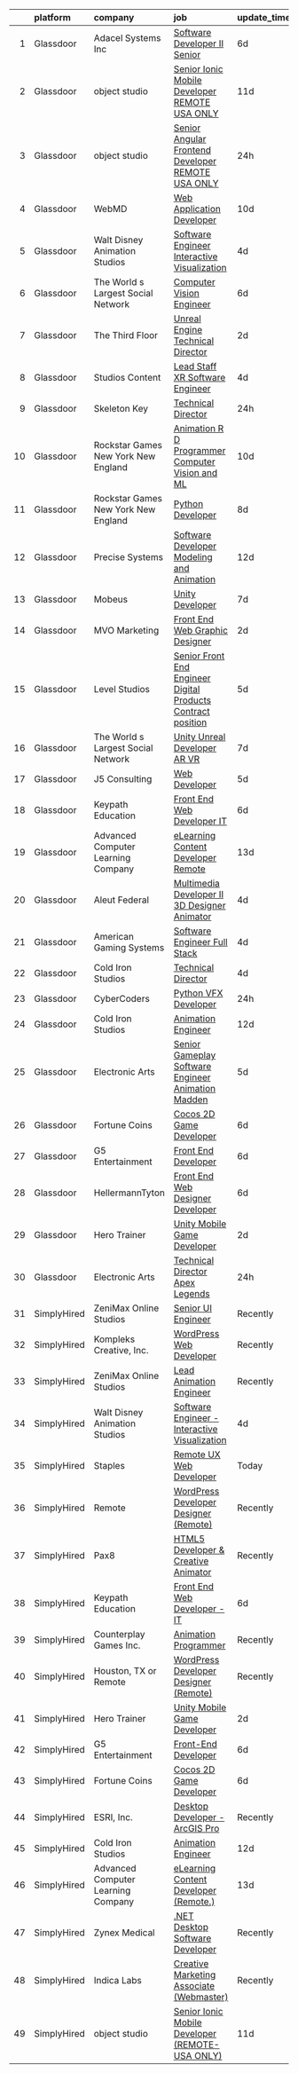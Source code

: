 

|    | platform    | company                               | job                                                                                                                                                                                                                                                                                                                                                                                                                                                                                                                                                                                                                                                                                                                                                                                                                                                                                                                                                                                                                                                                                                                                                                                                                                                                                                                                                                         | update_time   | location             |
|---:|:------------|:--------------------------------------|:----------------------------------------------------------------------------------------------------------------------------------------------------------------------------------------------------------------------------------------------------------------------------------------------------------------------------------------------------------------------------------------------------------------------------------------------------------------------------------------------------------------------------------------------------------------------------------------------------------------------------------------------------------------------------------------------------------------------------------------------------------------------------------------------------------------------------------------------------------------------------------------------------------------------------------------------------------------------------------------------------------------------------------------------------------------------------------------------------------------------------------------------------------------------------------------------------------------------------------------------------------------------------------------------------------------------------------------------------------------------------|:--------------|:---------------------|
|  1 | Glassdoor   | Adacel Systems Inc                    | [Software Developer II  Senior ](https://www.glassdoor.com/partner/jobListing.htm?pos=130&ao=1136043&s=58&guid=0000018239480605bc1d63a60a725dd4&src=GD_JOB_AD&t=SR&vt=w&ea=1&cs=1_94edd085&cb=1658818398021&jobListingId=1008015537570&jrtk=3-0-1g8skg1hggrj2801-1g8skg1i028d1000-2c5246f349190084-)                                                                                                                                                                                                                                                                                                                                                                                                                                                                                                                                                                                                                                                                                                                                                                                                                                                                                                                                                                                                                                                                        | 6d            | Orlando, FL          |
|  2 | Glassdoor   | object studio                         | [Senior Ionic Mobile Developer  REMOTE  USA ONLY ](https://www.glassdoor.com/partner/jobListing.htm?pos=116&ao=1136043&s=58&guid=0000018239480605bc1d63a60a725dd4&src=GD_JOB_AD&t=SR&vt=w&ea=1&cs=1_9f99daf2&cb=1658818398018&jobListingId=1008005650927&jrtk=3-0-1g8skg1hggrj2801-1g8skg1i028d1000-8984049d416d7946-)                                                                                                                                                                                                                                                                                                                                                                                                                                                                                                                                                                                                                                                                                                                                                                                                                                                                                                                                                                                                                                                      | 11d           | Remote               |
|  3 | Glassdoor   | object studio                         | [Senior Angular Frontend Developer  REMOTE  USA ONLY ](https://www.glassdoor.com/partner/jobListing.htm?pos=104&ao=1110586&s=58&guid=0000018239480605bc1d63a60a725dd4&src=GD_JOB_AD&t=SR&vt=w&ea=1&cs=1_d4de1a8e&cb=1658818398016&jobListingId=1008028509326&cpc=59DEFF8D475298C3&jrtk=3-0-1g8skg1hggrj2801-1g8skg1i028d1000-cd69135f40ec6e13--6NYlbfkN0Dx3r3E47sSe5bB3PIy1uzBZvlB7xy2NhfhZMlxQTsxrEt812ZvUaCFsAd3Dq-_rejSnbexK82LVZMY9Ggp94Eon4ywQxtX_8OqNKM64i9OsWG5FM1rKyFA4ttAtZhgGASr7VIwPk6TobjQyRVsN7BNKhXqK2GzfSAywnziLYlvvikum0tevn03d1sHkmB4iqaNkwAq0axkLKSqK1JwHl0sU_4lQo57TtxrXxvWQ4ocHy3Y6lkszG3tvXmBUHrMbngoJOq99AggXE12rPUAeLU9EvmAdr5yGeSX9N55iqctqKR4LTwVZoloAAS6PFuQ05ZHh2DTdnLjAw6QP_yNQynBmdBzptk1sGwqYw5mlgRyxPlNYSqy9PJCNd_a96vIJ9yJZ5eQaBZx4dgKctvBuEG8dgA6zcI2475_gq08MRtvtsVw49Vud5q2nPES1Q25nV8Jj8U1ZSVhqCqD6XQboVt1XRANUn_jykeMB21iWKCUAj2UrntbCaBx2AK3uxGivO0%3D)                                                                                                                                                                                                                                                                                                                                                                                                                                                                               | 24h           | Remote               |
|  4 | Glassdoor   | WebMD                                 | [Web Application Developer](https://www.glassdoor.com/partner/jobListing.htm?pos=117&ao=1136043&s=58&guid=0000018239480605bc1d63a60a725dd4&src=GD_JOB_AD&t=SR&vt=w&cs=1_127cb5df&cb=1658818398018&jobListingId=1008008367061&jrtk=3-0-1g8skg1hggrj2801-1g8skg1i028d1000-e28f196c8044f50b-)                                                                                                                                                                                                                                                                                                                                                                                                                                                                                                                                                                                                                                                                                                                                                                                                                                                                                                                                                                                                                                                                                  | 10d           | Atlanta, GA          |
|  5 | Glassdoor   | Walt Disney Animation Studios         | [Software Engineer   Interactive Visualization](https://www.glassdoor.com/partner/jobListing.htm?pos=103&ao=1110586&s=58&guid=0000018239480605bc1d63a60a725dd4&src=GD_JOB_AD&t=SR&vt=w&cs=1_213cc9ed&cb=1658818398015&jobListingId=1008020677665&cpc=7E69D0A57279CD4B&jrtk=3-0-1g8skg1hggrj2801-1g8skg1i028d1000-42a0d5a382f26cee--6NYlbfkN0DAFTyt7pbDCC2JPO79CSdi1dIb81yjczP5qsKcZIxgiYm3-7g-689UM0rgypL64cpNDepkh3HaOo81WMlARLLxajXu5kmw5CVT9Kx4CWAUP1282JamdjJiyKuoLIDZzJ9lqsO9RZnYWVxUqQAyNSPrSR1HSuWbsxerZX5orJ0YsgzoC9ScrUpkjJMtz-VKBMz4QwIDIZKJaUAL8pPemnxevNbj0TAbH7yyn6Fk1VosHw4o4br4MSKMokShAOd5NmNFpWJW1QIlaxzrRLO0pDBmm0jOm16x9YHJoi-ft2aUzaGKVQRWIL_m5o3siKq36BlwZlfaxpcM4uzhhdFUd4Pqe5SZn6LCn8z9pDgWq84_F8sxno68X8ZyY1q5k521fcSwE5GtjX5NhSipP3MK1vbPzzrh-BWoV4hfT-6NyRhIuD0TPSsp5WNoH3z-455pkP8%3D)                                                                                                                                                                                                                                                                                                                                                                                                                                                                                                                                                           | 4d            | Burbank, CA          |
|  6 | Glassdoor   | The World s Largest Social Network    | [Computer Vision Engineer](https://www.glassdoor.com/partner/jobListing.htm?pos=106&ao=1110586&s=58&guid=0000018239480605bc1d63a60a725dd4&src=GD_JOB_AD&t=SR&vt=w&ea=1&cs=1_bd31c045&cb=1658818398016&jobListingId=1008016092333&cpc=59DEFF8D475298C3&jrtk=3-0-1g8skg1hggrj2801-1g8skg1i028d1000-c21374c0df2462de--6NYlbfkN0DSgjPPcnEdvoK3uuxfISLALE6pB1FR7YSHOr_tSg5_QGIhoz_2VqUepdcKLBLI_zSI5rPHLCmBGW7I1SK_7udTTJ3BXAPBxGEILkgmIHY-EsfBgN6v5C_THtSc2Nx7LlTPzmSznimamg2CYkT-E55Rwvn-jHTb3lK1wU_oRUkMEwwdf5MRqFvlZUCsjLezduOtO0cmkpYfUywlZdwdFSF5cR4tfcpBjcJZo5oN-Qih3c2YeiIhcUV32xz6-oAUBjaYmex_Rb42SGJIPn1nQ2mYnCN89zUjXaiSPBlXVszFEmus_x-bpUJQuIxaMSpmNMFi3IeQIwwKPFKKbQN4GNTsIjfr2NJD2F-vEtJur89uSW1sFHMuHcthpZHT1_b6ggI0gVO_vThedpBeWS01lzDDhLBumA_ZBoBqHa9ZCRxklTP2TUPDFLhflIPmbvYIZ_TaGhH5FSahHa_FQfMdOOWdcQQM0SQdAJCwtVQe8knxjVpRUvIkt_dpLmLnG1yrMdKSx6-_F5mF3nBvHbYC6oWXQ3ADYH3o_9wmAGjzJSSItESUk8suq3qFgzvG4oUkZmh48EjA6IHwt6gHBretnqIk)                                                                                                                                                                                                                                                                                                                                                                                                                         | 6d            | Denver, CO           |
|  7 | Glassdoor   | The Third Floor                       | [Unreal Engine Technical Director](https://www.glassdoor.com/partner/jobListing.htm?pos=126&ao=1136043&s=58&guid=0000018239480605bc1d63a60a725dd4&src=GD_JOB_AD&t=SR&vt=w&cs=1_20d58a6e&cb=1658818398020&jobListingId=1008024890641&jrtk=3-0-1g8skg1hggrj2801-1g8skg1i028d1000-bfdfc7a0e7249863-)                                                                                                                                                                                                                                                                                                                                                                                                                                                                                                                                                                                                                                                                                                                                                                                                                                                                                                                                                                                                                                                                           | 2d            | Los Angeles, CA      |
|  8 | Glassdoor   | Studios Content                       | [Lead  Staff  XR Software Engineer](https://www.glassdoor.com/partner/jobListing.htm?pos=105&ao=1110586&s=58&guid=0000018239480605bc1d63a60a725dd4&src=GD_JOB_AD&t=SR&vt=w&cs=1_d039f5ca&cb=1658818398016&jobListingId=1008020675863&cpc=036CEF58F9688075&jrtk=3-0-1g8skg1hggrj2801-1g8skg1i028d1000-a02d03ca6b972eeb--6NYlbfkN0DAFTyt7pbDCC2JPO79CSdi1dIb81yjczP5qsKcZIxgiYm3-7g-689UM0rgypL64cpNDepkh3HaOlquiznncK0jDhtZzDMGJ0DVmq6xchC8MKpsDTl4-NPe-XVzN8aSxIOK4n9EysEMYtB1lSR1phauX5zsP9EDQYqDS4tc0RyaVQ4u8ANjL8wTcfB3mw9l1m16oWMD2J1fri-zPkyUnmzstyX_LYTQLmiF_WaVw3ke5zwKL7LNgJr_m0LXTqCXfXHJ8yt2x0o0wyHXT7YZJpfwXumA42rSqPcgE2TTUAm8eoBCRNS_q4m3osldCeqr5vQkQbjLfee1LN8hRppUFitjpt2rC3YMKjInRpYPNHxuOnBxZVC8AHIEAi1P9IsZakKssHrY01IehCjOlUfswN9odIs-c-aoHfQd7iHNbftqsEJKmbLWmuVXGxSVCLsi8ms%3D)                                                                                                                                                                                                                                                                                                                                                                                                                                                                                                                                                                       | 4d            | Glendale, CA         |
|  9 | Glassdoor   | Skeleton Key                          | [Technical Director](https://www.glassdoor.com/partner/jobListing.htm?pos=121&ao=1136043&s=58&guid=0000018239480605bc1d63a60a725dd4&src=GD_JOB_AD&t=SR&vt=w&ea=1&cs=1_5c342a1e&cb=1658818398020&jobListingId=1008028986208&jrtk=3-0-1g8skg1hggrj2801-1g8skg1i028d1000-6794bc6288176968-)                                                                                                                                                                                                                                                                                                                                                                                                                                                                                                                                                                                                                                                                                                                                                                                                                                                                                                                                                                                                                                                                                    | 24h           | Austin, TX           |
| 10 | Glassdoor   | Rockstar Games New York   New England | [Animation R D Programmer  Computer Vision and ML](https://www.glassdoor.com/partner/jobListing.htm?pos=124&ao=1136043&s=58&guid=0000018239480605bc1d63a60a725dd4&src=GD_JOB_AD&t=SR&vt=w&cs=1_ed0c5898&cb=1658818398020&jobListingId=1008008924422&jrtk=3-0-1g8skg1hggrj2801-1g8skg1i028d1000-3642d98c74d7049e-)                                                                                                                                                                                                                                                                                                                                                                                                                                                                                                                                                                                                                                                                                                                                                                                                                                                                                                                                                                                                                                                           | 10d           | Manhattan            |
| 11 | Glassdoor   | Rockstar Games New York   New England | [Python Developer](https://www.glassdoor.com/partner/jobListing.htm?pos=123&ao=1136043&s=58&guid=0000018239480605bc1d63a60a725dd4&src=GD_JOB_AD&t=SR&vt=w&cs=1_0c9b341f&cb=1658818398020&jobListingId=1008010884186&jrtk=3-0-1g8skg1hggrj2801-1g8skg1i028d1000-5ad0822d2f5243ae-)                                                                                                                                                                                                                                                                                                                                                                                                                                                                                                                                                                                                                                                                                                                                                                                                                                                                                                                                                                                                                                                                                           | 8d            | Manhattan            |
| 12 | Glassdoor   | Precise Systems                       | [Software Developer  Modeling and Animation ](https://www.glassdoor.com/partner/jobListing.htm?pos=118&ao=1136043&s=58&guid=0000018239480605bc1d63a60a725dd4&src=GD_JOB_AD&t=SR&vt=w&ea=1&cs=1_bf994772&cb=1658818398018&jobListingId=1008004152660&jrtk=3-0-1g8skg1hggrj2801-1g8skg1i028d1000-fe782767aaad92cb-)                                                                                                                                                                                                                                                                                                                                                                                                                                                                                                                                                                                                                                                                                                                                                                                                                                                                                                                                                                                                                                                           | 12d           | San Diego, CA        |
| 13 | Glassdoor   | Mobeus                                | [Unity Developer](https://www.glassdoor.com/partner/jobListing.htm?pos=111&ao=1136043&s=58&guid=0000018239480605bc1d63a60a725dd4&src=GD_JOB_AD&t=SR&vt=w&ea=1&cs=1_bd35aad1&cb=1658818398017&jobListingId=1008012455848&jrtk=3-0-1g8skg1hggrj2801-1g8skg1i028d1000-8725804754ef9c43-)                                                                                                                                                                                                                                                                                                                                                                                                                                                                                                                                                                                                                                                                                                                                                                                                                                                                                                                                                                                                                                                                                       | 7d            | United, WV           |
| 14 | Glassdoor   | MVO Marketing                         | [Front End Web   Graphic Designer](https://www.glassdoor.com/partner/jobListing.htm?pos=101&ao=1110586&s=58&guid=0000018239480605bc1d63a60a725dd4&src=GD_JOB_AD&t=SR&vt=w&ea=1&cs=1_0467eb97&cb=1658818398016&jobListingId=1008024519056&cpc=7F925F5888094D6A&jrtk=3-0-1g8skg1hggrj2801-1g8skg1i028d1000-3b25daaea7107c67--6NYlbfkN0D788tVLZnHYB2JKTLmCXo4PydfvtZKcdbYx6lxKaz3Imdx95jlIVm00i35LBHAa-O4IzZZWOa0zLoaT7fNYN8AHYMUM6AAltPVchZhbRZic0KWdCPAKFFyP_-LGP_Ixo0BdG9O34TFUueAp7uKr6vBL2hBJYT88lFTd2urEJmiT2xL0FXt1NBoJKsQVlamHiLWf5wVxJ5QtQ1KnRXQmFVu9dF3sxaSak-eFCsIOEebGdxYSMvbHPjqlGBKYGTSAmGamzm_61KgVLpVcW9PoDyYEZdBciUyTuuUulepCNmVMLu-mWLMybR6I27Uuku_6WTmvQQ9vMN1r4xMMGOvsDak0CpX3pxVzpInV0Hlhe6Pf-oMwIJD7PIvk-FLuzlD0DEW-ECQeeiXeQD1u6_NDCcZ6XDcD11-3M_hDGw1sbU14R4_pnL_4mq-GlG0vTaOg7eJ16dY199N4TUMJ2uHuWl0BLtRrudAYeExZWq0AF8G0n1QhaAI-fRQmWxpqXfBDS8WTkXpG1Q4OxHXRntLpNiq)                                                                                                                                                                                                                                                                                                                                                                                                                                                                                 | 2d            | Roswell, GA          |
| 15 | Glassdoor   | Level Studios                         | [Senior Front End Engineer  Digital Products  Contract position ](https://www.glassdoor.com/partner/jobListing.htm?pos=129&ao=1136043&s=58&guid=0000018239480605bc1d63a60a725dd4&src=GD_JOB_AD&t=SR&vt=w&cs=1_05722381&cb=1658818398020&jobListingId=1008018894140&jrtk=3-0-1g8skg1hggrj2801-1g8skg1i028d1000-cb2bb438325d3acc-)                                                                                                                                                                                                                                                                                                                                                                                                                                                                                                                                                                                                                                                                                                                                                                                                                                                                                                                                                                                                                                            | 5d            | Atlanta, GA          |
| 16 | Glassdoor   | The World s Largest Social Network    | [Unity Unreal Developer  AR VR ](https://www.glassdoor.com/partner/jobListing.htm?pos=107&ao=1110586&s=58&guid=0000018239480605bc1d63a60a725dd4&src=GD_JOB_AD&t=SR&vt=w&ea=1&cs=1_26278c55&cb=1658818398016&jobListingId=1008012651983&cpc=6FC5BA77C9A4CD78&jrtk=3-0-1g8skg1hggrj2801-1g8skg1i028d1000-6a9687f16436b173--6NYlbfkN0DSgjPPcnEdvoK3uuxfISLALE6pB1FR7YSHOr_tSg5_QGIhoz_2VqUepdcKLBLI_zRvkDZhvtF_k8miCmwKmbQ_d86ghCkWK5Iyn9zY4XJYRa_cJlbg1rLK4zZUQXMOjDscXw6-RhjxJQyns7_2qNLXsUWksOCT123nD7wpF_Hivl8vz11EM2MF-r03BPMWAYBpxYNab7mzNsZ8LjzH3Awiykn3zWSorDz7_JFuAe4B64tPII_cBVPoz_YiUKS_P3b6a79pkrBMtLmA1bEjVMCORG265zkXWkaZsTbOhXr0KpSqbXJXikp-7Z88s5Jq1PLrnYPFthEEelZZnkTyd_zRPHgeaFG7RQvWema7nJ7HeGtetSied9nrcyeT--uRBCOefbYQ59x5PKw2QunKQuSgp6M0R8vc3PhpmuOP7dyo1Qqee2jPC9oL-5Q9FZLB-IISO85YcJ-ljO2c5rm_C_QyGYH8BqjMco2A-aVBQ5TURq0raVaqBg3qle1S0JLvPhrBjTsTPUi3XoAUhOhWhlkUfxfeH0GgqChsOswS2bGYYv7akDpyB27RImqhUD7lkuV_vJwTzh8_5kkCjW7tRHjf)                                                                                                                                                                                                                                                                                                                                                                                                                   | 7d            | Sausalito, CA        |
| 17 | Glassdoor   | J5 Consulting                         | [Web Developer](https://www.glassdoor.com/partner/jobListing.htm?pos=122&ao=1136043&s=58&guid=0000018239480605bc1d63a60a725dd4&src=GD_JOB_AD&t=SR&vt=w&ea=1&cs=1_8e7c7fbe&cb=1658818398020&jobListingId=1008018242416&jrtk=3-0-1g8skg1hggrj2801-1g8skg1i028d1000-8d633f17a317ae0f-)                                                                                                                                                                                                                                                                                                                                                                                                                                                                                                                                                                                                                                                                                                                                                                                                                                                                                                                                                                                                                                                                                         | 5d            | Chantilly, VA        |
| 18 | Glassdoor   | Keypath Education                     | [Front End Web Developer   IT](https://www.glassdoor.com/partner/jobListing.htm?pos=102&ao=1110586&s=58&guid=0000018239480605bc1d63a60a725dd4&src=GD_JOB_AD&t=SR&vt=w&ea=1&cs=1_3ca2bb9b&cb=1658818398016&jobListingId=1008016122648&cpc=ACAF1607C5C1E404&jrtk=3-0-1g8skg1hggrj2801-1g8skg1i028d1000-78f317af56e3f18c--6NYlbfkN0B5yzmwsWuqFEnZ4KZ0oZggF_kecX9RXCcNgmDdqnpqNuS9SQwkvMm25LJOlwnoQeRGVNLuM68xe_XBupscoGWwLuAmAECc7b1ebtEBdhfC5DUw0FIOA52Rp9Xn4PKH-c0divItmOUKO7DkM3INqiqcAzduqg14ZHADXTMottiuw7WUxXzUup9t1JXlxov6LZT-iaBarAIJMVIUdCbDE7ZattzIFRIY40_WQmo-Ptly_5Vd93jRvKQ7DFQ6ON3piMa814Gw-eEPjJSbPnGBELUXeUEDuwWBcwZ0-0WsI70EScShmahJRgScjzQVnMIykIISVPDQDQcF7YpkDjiH0M6SH5g00FNiQ5HF59ouJfUrZlH0KzNL2G2AeQJ9Yl75zruTd8iVSQ-Us2ljA0oFXcv7M5TzmqoLPoEyfwB6U9tcdoX-36DMiS4YsSsGpmttGwufOicynInKAc8xwOqIgZf4o73vzA9VEw9ryBw0xgOooglYuCuC8tzfhvdEhzvgboxCPXmifT1OSTAjVlnDPsd2hTGJ23SEeM99LveqNbm4gVMBE_J53Lrktnfypm2nZf55XzM8HvrIee1csOCIj07TnA4dcV7bRE5NrBArMFeNqEMlBQC6WFSI)                                                                                                                                                                                                                                                                                                                                                                                     | 6d            | Schaumburg, IL       |
| 19 | Glassdoor   | Advanced Computer Learning Company    | [eLearning Content Developer  Remote  ](https://www.glassdoor.com/partner/jobListing.htm?pos=115&ao=1136043&s=58&guid=0000018239480605bc1d63a60a725dd4&src=GD_JOB_AD&t=SR&vt=w&ea=1&cs=1_b0b14ca4&cb=1658818398018&jobListingId=1008000784696&jrtk=3-0-1g8skg1hggrj2801-1g8skg1i028d1000-e77e1058c18c2e89-)                                                                                                                                                                                                                                                                                                                                                                                                                                                                                                                                                                                                                                                                                                                                                                                                                                                                                                                                                                                                                                                                 | 13d           | Remote               |
| 20 | Glassdoor   | Aleut Federal                         | [Multimedia Developer II   3D Designer Animator](https://www.glassdoor.com/partner/jobListing.htm?pos=127&ao=1136043&s=58&guid=0000018239480605bc1d63a60a725dd4&src=GD_JOB_AD&t=SR&vt=w&cs=1_669a7308&cb=1658818398020&jobListingId=1008021020998&jrtk=3-0-1g8skg1hggrj2801-1g8skg1i028d1000-3aa78bb73d048592-)                                                                                                                                                                                                                                                                                                                                                                                                                                                                                                                                                                                                                                                                                                                                                                                                                                                                                                                                                                                                                                                             | 4d            | Colorado Springs, CO |
| 21 | Glassdoor   | American Gaming Systems               | [Software Engineer  Full Stack](https://www.glassdoor.com/partner/jobListing.htm?pos=128&ao=1136043&s=58&guid=0000018239480605bc1d63a60a725dd4&src=GD_JOB_AD&t=SR&vt=w&ea=1&cs=1_a15d3f6c&cb=1658818398020&jobListingId=1008020315834&jrtk=3-0-1g8skg1hggrj2801-1g8skg1i028d1000-ad23a8b086062761-)                                                                                                                                                                                                                                                                                                                                                                                                                                                                                                                                                                                                                                                                                                                                                                                                                                                                                                                                                                                                                                                                         | 4d            | Atlanta, GA          |
| 22 | Glassdoor   | Cold Iron Studios                     | [Technical Director](https://www.glassdoor.com/partner/jobListing.htm?pos=125&ao=1136043&s=58&guid=0000018239480605bc1d63a60a725dd4&src=GD_JOB_AD&t=SR&vt=w&ea=1&cs=1_ee1692db&cb=1658818398020&jobListingId=1008020385355&jrtk=3-0-1g8skg1hggrj2801-1g8skg1i028d1000-35e912e144a86a0f-)                                                                                                                                                                                                                                                                                                                                                                                                                                                                                                                                                                                                                                                                                                                                                                                                                                                                                                                                                                                                                                                                                    | 4d            | Remote               |
| 23 | Glassdoor   | CyberCoders                           | [Python VFX Developer](https://www.glassdoor.com/partner/jobListing.htm?pos=108&ao=1110586&s=58&guid=0000018239480605bc1d63a60a725dd4&src=GD_JOB_AD&t=SR&vt=w&ea=1&cs=1_38540b2b&cb=1658818398016&jobListingId=1008028546383&cpc=AC285F3A3ECA6BB0&jrtk=3-0-1g8skg1hggrj2801-1g8skg1i028d1000-53680b82fcd18606--6NYlbfkN0CpFJQzrgRR8WqXWK1qKKEqALWJw739KlKqr2H-MSI4eoBlI4EFrmor2FYZMP3muM1_EXMsZV3kh7pM3awCHfVvK6IxO_E4lgOr2VSJsU229OZh9RNODgy4wyoLk_rRfgIQCIszgVLah18XIu6bdc12ebYjvwTbvS9huGbjp4j2enqtZoIe785S_DDYqg9WDFQLe4qaaHJ4DMMv8WnycJeFiMqTU60KOvABPrwSMsYCjojs4l1hBjjU3ez1HwyekTlgye4l26wA-EGE0QoRJIxSv6TMKk97e4-n4C614Zr5fKJ6e1jVHF927hMnBzEKn7WyeappALS_wg9eZZFwuxAsjpvXcmR0uCqM2wheXaFeK4o_mUgFQTdm38dPEPfr2OeoK8luHSEbvwf6o3ySoNvAi6wwKGcj5CBKrN0dBv3-MTH9l67KcNuq-HMM3GIQJMmq5kDkjXg9CGLXgDEYwli2zWYauBq3HyNCYrWpFxj27LrrD2TAJ76fnIlAShxYQih3dNHWGyKMFOgaceVcVVLfBIZiMANtSxbnEtnqzGMjAh_idEOvWcCVeYyfg13nbiONb2Bp9e2cXHR5IEoa0xh3OZjMePPgM4-6jlL1Pt7thusnduMyD0d9PrijgPpSW_yW7cpdH2vSXslwMABy-GfeCZMgZZA0M89RSxlq-Byrs3WbfNHe6USmTCLR_ubh6UVsnCLDBJ3Kb-zxVx4BbbgfMbXSSFUkZtnrSaqqtaW0rMu5jnVan7WMpVG6RKvIt3pZZrufP_NIC7Ot5aPwmlps06VjLD3SIQaQlvV-wmGhsF0WygGYcfFRaMC8izwZzYvHjX8c000TXaJIIfJGMgCC5UHWz4emHg1oBLxfT7UMPUv_QNdV65PO_l1lj6qPD0Hw5oHiAGLEfr52IqNsQJ1er2uxkm9Gk-R9bZoLZRw9u6Nv81X33lKNyPGYFrhfwpw-KDwGV_znBRcsKk9CIhgIw_0W78LtnOu5sngm1c537Q%3D%3D) | 24h           | Burbank, CA          |
| 24 | Glassdoor   | Cold Iron Studios                     | [Animation Engineer](https://www.glassdoor.com/partner/jobListing.htm?pos=114&ao=1136043&s=58&guid=0000018239480605bc1d63a60a725dd4&src=GD_JOB_AD&t=SR&vt=w&ea=1&cs=1_0ab3a182&cb=1658818398018&jobListingId=1008003738705&jrtk=3-0-1g8skg1hggrj2801-1g8skg1i028d1000-7ec8e93f903792ed-)                                                                                                                                                                                                                                                                                                                                                                                                                                                                                                                                                                                                                                                                                                                                                                                                                                                                                                                                                                                                                                                                                    | 12d           | Remote               |
| 25 | Glassdoor   | Electronic Arts                       | [Senior Gameplay Software Engineer  Animation    Madden](https://www.glassdoor.com/partner/jobListing.htm?pos=113&ao=1136043&s=58&guid=0000018239480605bc1d63a60a725dd4&src=GD_JOB_AD&t=SR&vt=w&cs=1_f95f4d94&cb=1658818398018&jobListingId=1008017356081&jrtk=3-0-1g8skg1hggrj2801-1g8skg1i028d1000-ed60ce436b362348-)                                                                                                                                                                                                                                                                                                                                                                                                                                                                                                                                                                                                                                                                                                                                                                                                                                                                                                                                                                                                                                                     | 5d            | Orlando, FL          |
| 26 | Glassdoor   | Fortune Coins                         | [Cocos 2D Game Developer](https://www.glassdoor.com/partner/jobListing.htm?pos=110&ao=1136043&s=58&guid=0000018239480605bc1d63a60a725dd4&src=GD_JOB_AD&t=SR&vt=w&ea=1&cs=1_03c9686f&cb=1658818398017&jobListingId=1008014796451&jrtk=3-0-1g8skg1hggrj2801-1g8skg1i028d1000-1bcab52bcc4e246a-)                                                                                                                                                                                                                                                                                                                                                                                                                                                                                                                                                                                                                                                                                                                                                                                                                                                                                                                                                                                                                                                                               | 6d            | Remote               |
| 27 | Glassdoor   | G5 Entertainment                      | [Front End Developer](https://www.glassdoor.com/partner/jobListing.htm?pos=112&ao=1136043&s=58&guid=0000018239480605bc1d63a60a725dd4&src=GD_JOB_AD&t=SR&vt=w&cs=1_63734007&cb=1658818398018&jobListingId=1008014904853&jrtk=3-0-1g8skg1hggrj2801-1g8skg1i028d1000-f3abba0302d8d498-)                                                                                                                                                                                                                                                                                                                                                                                                                                                                                                                                                                                                                                                                                                                                                                                                                                                                                                                                                                                                                                                                                        | 6d            | Remote               |
| 28 | Glassdoor   | HellermannTyton                       | [Front End Web Designer Developer](https://www.glassdoor.com/partner/jobListing.htm?pos=119&ao=1136043&s=58&guid=0000018239480605bc1d63a60a725dd4&src=GD_JOB_AD&t=SR&vt=w&ea=1&cs=1_4e82aa7d&cb=1658818398019&jobListingId=1008015633229&jrtk=3-0-1g8skg1hggrj2801-1g8skg1i028d1000-dbe7d8bfa1e421c8-)                                                                                                                                                                                                                                                                                                                                                                                                                                                                                                                                                                                                                                                                                                                                                                                                                                                                                                                                                                                                                                                                      | 6d            | Milwaukee, WI        |
| 29 | Glassdoor   | Hero Trainer                          | [Unity Mobile Game Developer](https://www.glassdoor.com/partner/jobListing.htm?pos=109&ao=1136043&s=58&guid=0000018239480605bc1d63a60a725dd4&src=GD_JOB_AD&t=SR&vt=w&ea=1&cs=1_83026f79&cb=1658818398016&jobListingId=1008024775969&jrtk=3-0-1g8skg1hggrj2801-1g8skg1i028d1000-99541d7b00e6f9fc-)                                                                                                                                                                                                                                                                                                                                                                                                                                                                                                                                                                                                                                                                                                                                                                                                                                                                                                                                                                                                                                                                           | 2d            | Remote               |
| 30 | Glassdoor   | Electronic Arts                       | [Technical Director  Apex Legends ](https://www.glassdoor.com/partner/jobListing.htm?pos=120&ao=1136043&s=58&guid=0000018239480605bc1d63a60a725dd4&src=GD_JOB_AD&t=SR&vt=w&cs=1_fe2e1da2&cb=1658818398019&jobListingId=1008028589177&jrtk=3-0-1g8skg1hggrj2801-1g8skg1i028d1000-c0f7945fe6473f17-)                                                                                                                                                                                                                                                                                                                                                                                                                                                                                                                                                                                                                                                                                                                                                                                                                                                                                                                                                                                                                                                                          | 24h           | Los Angeles, CA      |
| 31 | SimplyHired | ZeniMax Online Studios                | [Senior UI Engineer](https://www.simplyhired.com/job/iPaX_GJeHjvJvQ5umk2dlb7NLsMeS3JPIdwdDiebsGkmIV8fAsuXdw?q=animation+developer)                                                                                                                                                                                                                                                                                                                                                                                                                                                                                                                                                                                                                                                                                                                                                                                                                                                                                                                                                                                                                                                                                                                                                                                                                                          | Recently      | Hunt Valley, MD      |
| 32 | SimplyHired | Kompleks Creative, Inc.               | [WordPress Web Developer](https://www.simplyhired.com/job/clnU0xKRTuyyk7JggZg0IBwHdHfUMCCZGAiMCCFsrsUE36YbcxMH2Q?q=animation+developer)                                                                                                                                                                                                                                                                                                                                                                                                                                                                                                                                                                                                                                                                                                                                                                                                                                                                                                                                                                                                                                                                                                                                                                                                                                     | Recently      | Durham, NC           |
| 33 | SimplyHired | ZeniMax Online Studios                | [Lead Animation Engineer](https://www.simplyhired.com/job/wB99k8t-eMRgUo6hOawULRUW49LNntG7R_H8UzX1DerJ02eJnh5vkw?q=animation+developer)                                                                                                                                                                                                                                                                                                                                                                                                                                                                                                                                                                                                                                                                                                                                                                                                                                                                                                                                                                                                                                                                                                                                                                                                                                     | Recently      | Hunt Valley, MD      |
| 34 | SimplyHired | Walt Disney Animation Studios         | [Software Engineer - Interactive Visualization](https://www.simplyhired.com/job/CBvi61xXJ4kwX5N5JeE3ydgxmSNJyCF7WcwW9DsvM88E_oYFML_gFQ?q=animation+developer)                                                                                                                                                                                                                                                                                                                                                                                                                                                                                                                                                                                                                                                                                                                                                                                                                                                                                                                                                                                                                                                                                                                                                                                                               | 4d            | Burbank, CA          |
| 35 | SimplyHired | Staples                               | [Remote UX Web Developer](https://www.simplyhired.com/job/5xsH_JngsG263Enk4DrRsIFTqIOF8nFQ4KfEo4FggxLRwBU4KkKDgA?q=animation+developer)                                                                                                                                                                                                                                                                                                                                                                                                                                                                                                                                                                                                                                                                                                                                                                                                                                                                                                                                                                                                                                                                                                                                                                                                                                     | Today         | United States        |
| 36 | SimplyHired | Remote                                | [WordPress Developer Designer (Remote)](https://www.simplyhired.com/job/vCmXXL4JGKGV5eNVuHA7oB8PSm-NsHdC9WQISU8OzQ6fl4_GaHZp9A?q=animation+developer)                                                                                                                                                                                                                                                                                                                                                                                                                                                                                                                                                                                                                                                                                                                                                                                                                                                                                                                                                                                                                                                                                                                                                                                                                       | Recently      | United States        |
| 37 | SimplyHired | Pax8                                  | [HTML5 Developer & Creative Animator](https://www.simplyhired.com/job/DcI9boA9QAGhvEhJ0nrKDcXbjJdV-Xc9RNA8XU8-WgXmrk0-CIjjnA?q=animation+developer)                                                                                                                                                                                                                                                                                                                                                                                                                                                                                                                                                                                                                                                                                                                                                                                                                                                                                                                                                                                                                                                                                                                                                                                                                         | Recently      | Denver, CO           |
| 38 | SimplyHired | Keypath Education                     | [Front End Web Developer - IT](https://www.simplyhired.com/job/4eFwi9-mqPM0MIRJwkzP4yMg1KNW1ypBDXc09PUMgdyaVoNy6nEV0Q?q=animation+developer)                                                                                                                                                                                                                                                                                                                                                                                                                                                                                                                                                                                                                                                                                                                                                                                                                                                                                                                                                                                                                                                                                                                                                                                                                                | 6d            | Schaumburg, IL       |
| 39 | SimplyHired | Counterplay Games Inc.                | [Animation Programmer](https://www.simplyhired.com/job/ja01lGWLinKLuR563KA6A4U8WQhuf1FHnXZkvmF_Ju9Z07Y3VkVtsQ?q=animation+developer)                                                                                                                                                                                                                                                                                                                                                                                                                                                                                                                                                                                                                                                                                                                                                                                                                                                                                                                                                                                                                                                                                                                                                                                                                                        | Recently      | Remote               |
| 40 | SimplyHired | Houston, TX or Remote                 | [WordPress Developer Designer (Remote)](https://www.simplyhired.com/job/h5NIRqnG6nzwtBLlFlrT64773r4CAOGZWfW6vATD8Z8CzAc7NchDIg?q=animation+developer)                                                                                                                                                                                                                                                                                                                                                                                                                                                                                                                                                                                                                                                                                                                                                                                                                                                                                                                                                                                                                                                                                                                                                                                                                       | Recently      | The Woodlands, TX    |
| 41 | SimplyHired | Hero Trainer                          | [Unity Mobile Game Developer](https://www.simplyhired.com/job/xWspB4OCY15ivV8yoCWMKMnWMHJUbDzwnjYWd6YsZQR3UYj_M5PKPA?q=animation+developer)                                                                                                                                                                                                                                                                                                                                                                                                                                                                                                                                                                                                                                                                                                                                                                                                                                                                                                                                                                                                                                                                                                                                                                                                                                 | 2d            | Remote               |
| 42 | SimplyHired | G5 Entertainment                      | [Front-End Developer](https://www.simplyhired.com/job/zKfcymdm3jmvJkBPXSuTDEK61tlLrs7TDRlx0PAnh1xsM9fx_-M9Zw?q=animation+developer)                                                                                                                                                                                                                                                                                                                                                                                                                                                                                                                                                                                                                                                                                                                                                                                                                                                                                                                                                                                                                                                                                                                                                                                                                                         | 6d            | Remote               |
| 43 | SimplyHired | Fortune Coins                         | [Cocos 2D Game Developer](https://www.simplyhired.com/job/kBw9x8f9uFCyRtwg5kJb17iXBteY7dUA0MZCJQFWo5qCo8V6GuT-gQ?q=animation+developer)                                                                                                                                                                                                                                                                                                                                                                                                                                                                                                                                                                                                                                                                                                                                                                                                                                                                                                                                                                                                                                                                                                                                                                                                                                     | 6d            | Remote               |
| 44 | SimplyHired | ESRI, Inc.                            | [Desktop Developer - ArcGIS Pro](https://www.simplyhired.com/job/Pn0jlgPOSBBY-nMbXrtFeV4yvqyMnKMGCwWZz4L1Vtp9irTKUDf2Rg?q=animation+developer)                                                                                                                                                                                                                                                                                                                                                                                                                                                                                                                                                                                                                                                                                                                                                                                                                                                                                                                                                                                                                                                                                                                                                                                                                              | Recently      | Remote               |
| 45 | SimplyHired | Cold Iron Studios                     | [Animation Engineer](https://www.simplyhired.com/job/_k9O-EHdSx8NESZMFWM66htNlUjbI1UCI5s37Wea0oYwUMx34VHqVg?q=animation+developer)                                                                                                                                                                                                                                                                                                                                                                                                                                                                                                                                                                                                                                                                                                                                                                                                                                                                                                                                                                                                                                                                                                                                                                                                                                          | 12d           | Remote               |
| 46 | SimplyHired | Advanced Computer Learning Company    | [eLearning Content Developer (Remote.)](https://www.simplyhired.com/job/cimWQKAh908_bZa2AOVO5UxoFRVk3n7kWOwOni8yCtJr2sloBFHj-g?q=animation+developer)                                                                                                                                                                                                                                                                                                                                                                                                                                                                                                                                                                                                                                                                                                                                                                                                                                                                                                                                                                                                                                                                                                                                                                                                                       | 13d           | Remote               |
| 47 | SimplyHired | Zynex Medical                         | [.NET Desktop Software Developer](https://www.simplyhired.com/job/CkZS4u7p1I92Dp42AUwS_a_ddjsrJw7_CNhZYtWMjYq5qdAiX22kGQ?q=animation+developer)                                                                                                                                                                                                                                                                                                                                                                                                                                                                                                                                                                                                                                                                                                                                                                                                                                                                                                                                                                                                                                                                                                                                                                                                                             | Recently      | Englewood, CO        |
| 48 | SimplyHired | Indica Labs                           | [Creative Marketing Associate (Webmaster)](https://www.simplyhired.com/job/CiOYg9ZwXWnfAfWFYgpeXNQ65sUJYFSHCYI9aKhasdAuHPtez9K0_g?q=animation+developer)                                                                                                                                                                                                                                                                                                                                                                                                                                                                                                                                                                                                                                                                                                                                                                                                                                                                                                                                                                                                                                                                                                                                                                                                                    | Recently      | Albuquerque, NM      |
| 49 | SimplyHired | object studio                         | [Senior Ionic Mobile Developer (REMOTE- USA ONLY)](https://www.simplyhired.com/job/VTfU4gPhNNLj7sAQJ_tGPwklvZml_KRJ5DcBbkFLlgQ0G2WeSqAFWQ?q=animation+developer)                                                                                                                                                                                                                                                                                                                                                                                                                                                                                                                                                                                                                                                                                                                                                                                                                                                                                                                                                                                                                                                                                                                                                                                                            | 11d           | Remote               |